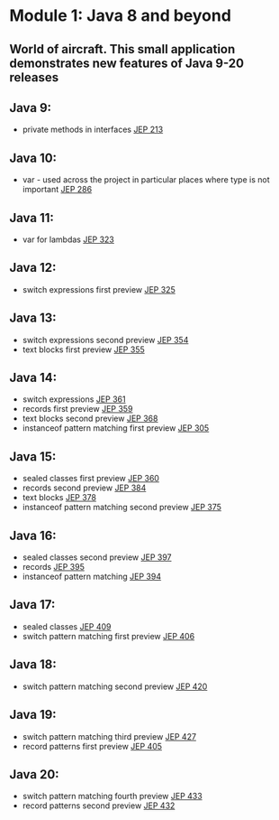 # Module 1: Java 8 and beyond

## World of aircraft. This small application demonstrates new features of Java 9-20 releases

## Java 9:

- private methods in interfaces [JEP 213](https://openjdk.java.net/jeps/213)

## Java 10:

- var - used across the project in particular places where type is not important [JEP 286](https://openjdk.java.net/jeps/286)

## Java 11:

- var for lambdas [JEP 323](https://openjdk.java.net/jeps/323)

## Java 12:

- switch expressions first preview [JEP 325](https://openjdk.java.net/jeps/325)

## Java 13:

- switch expressions second preview [JEP 354](https://openjdk.java.net/jeps/354)
- text blocks first preview [JEP 355](https://openjdk.java.net/jeps/355)

## Java 14:

- switch expressions [JEP 361](https://openjdk.java.net/jeps/361)
- records first preview [JEP 359](https://openjdk.java.net/jeps/359)
- text blocks second preview [JEP 368](https://openjdk.java.net/jeps/368)
- instanceof pattern matching first preview [JEP 305](https://openjdk.java.net/jeps/305)

## Java 15:

- sealed classes first preview [JEP 360](https://openjdk.java.net/jeps/360)
- records second preview [JEP 384](https://openjdk.java.net/jeps/384)
- text blocks [JEP 378](https://openjdk.java.net/jeps/378)
- instanceof pattern matching second preview [JEP 375](https://openjdk.java.net/jeps/375)

## Java 16:

- sealed classes second preview [JEP 397](https://openjdk.java.net/jeps/397)
- records [JEP 395](https://openjdk.java.net/jeps/395)
- instanceof pattern matching [JEP 394](https://openjdk.java.net/jeps/394)

## Java 17:

- sealed classes [JEP 409](https://openjdk.java.net/jeps/409)
- switch pattern matching first preview [JEP 406](https://openjdk.java.net/jeps/406)

## Java 18:

- switch pattern matching second preview [JEP 420](https://openjdk.java.net/jeps/420)

## Java 19:

- switch pattern matching third preview [JEP 427](https://openjdk.java.net/jeps/427)
- record patterns first preview [JEP 405](https://openjdk.java.net/jeps/405)

## Java 20:

- switch pattern matching fourth preview [JEP 433](https://openjdk.java.net/jeps/433)
- record patterns second preview [JEP 432](https://openjdk.java.net/jeps/432)